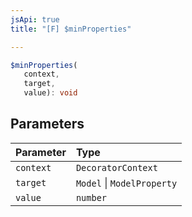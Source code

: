 ```yaml
---
jsApi: true
title: "[F] $minProperties"

---
```

```ts
$minProperties(
   context, 
   target, 
   value): void
```

## Parameters

| Parameter | Type |
| :------ | :------ |
| `context` | `DecoratorContext` |
| `target` | `Model` \| `ModelProperty` |
| `value` | `number` |
